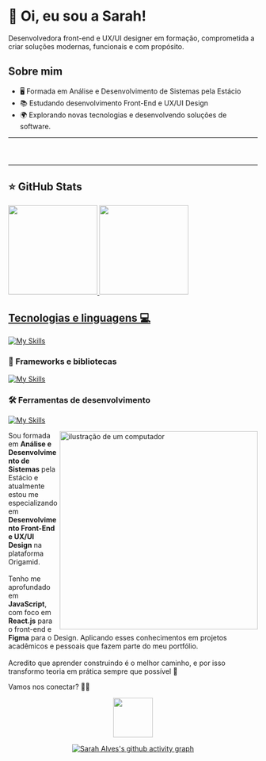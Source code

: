 # 🩵  Oi, eu sou a Sarah!
<p align="left">
  Desenvolvedora front-end e UX/UI designer em formação, comprometida a criar soluções modernas, funcionais e com propósito. <br>
 </p>

## Sobre mim

- 🖥️ Formada em Análise e Desenvolvimento de Sistemas pela Estácio
- 📚 Estudando desenvolvimento Front-End e UX/UI Design
- 🌍 Explorando novas tecnologias e desenvolvendo soluções de software.

---
<br>

<picture>
  <source media="(prefers-color-scheme: dark)" srcset="https://raw.githubusercontent.com/sarahalves93/sarahalves93/output/pacman-contribution-graph-dark.svg">
  <source media="(prefers-color-scheme: light)" srcset="https://raw.githubusercontent.com/sarahalves93/sarahalves93/output/pacman-contribution-graph.svg">
 </picture>

###
---



## ⭐ GitHub Stats
<a href="https://github.com/eduardavieira-dev">
  <img height="180em" src="https://github-readme-stats.vercel.app/api?username=sarahalves93&show_icons=true&theme=radical&include_all_commits=true&count_private=true"/>
  <img height="180em" src="https://github-readme-stats.vercel.app/api/top-langs/?username=sarahalves93&layout=compact&langs_count=6&theme=radical"/>


## Tecnologias e linguagens 💻

[![My Skills](https://skillicons.dev/icons?i=html,css,js)](https://skillicons.dev)

### 🚀 Frameworks e bibliotecas
[![My Skills](https://skillicons.dev/icons?i=react,nodejs)](https://skillicons.dev)

### 🛠️ Ferramentas de desenvolvimento
[![My Skills](https://skillicons.dev/icons?i=git,github,figma,vscode,postman)](https://skillicons.dev)



<img src="https://raw.githubusercontent.com/MicaelliMedeiros/micaellimedeiros/master/image/computer-illustration.png" alt="ilustração de um computador" min-width="400px" max-width="400px" width="400px" align="right">

<p align="left"> 
  Sou formada em <strong>Análise e Desenvolvimento de Sistemas</strong> pela Estácio e atualmente estou me especializando em <strong>Desenvolvimento Front-End e UX/UI Design</strong> na plataforma Origamid. <br><br>
  Tenho me aprofundado em <strong>JavaScript</strong>, com foco em <strong>React.js</strong> para o front-end e <strong>Figma</strong> para o Design. Aplicando esses conhecimentos em projetos acadêmicos e pessoais que fazem parte do meu portfólio. <br><br>
  Acredito que aprender construindo é o melhor caminho, e por isso transformo teoria em prática sempre que possível 🚀
</p>



<p align="left">

</p>

<p align="left">
  Vamos nos conectar? 💌✨
</p>

<div align="center">
  <img src="https://visitor-badge.laobi.icu/badge?page_id=sarahalves93.sarahalves93&left_color=darkviolet&right_color=orchid" width="80" />
</div>

<div align="center">
  
  [![Sarah Alves's github activity graph](https://github-readme-activity-graph.vercel.app/graph?username=sarahalves93&bg_color=0d1117&color=c535d0&line=d1056c&point=d1056c&area=true&area_color=d1056c&hide_border=true)](https://github.com/ashutosh00710/github-readme-activity-graph)
